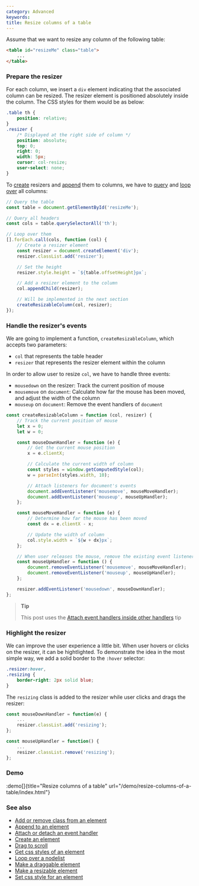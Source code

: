 ```yaml
---
category: Advanced
keywords:
title: Resize columns of a table
---
```


Assume that we want to resize any column of the following table:

```html
<table id="resizeMe" class="table">
    ...
</table>
```

### Prepare the resizer

For each column, we insert a `div` element indicating that the associated column can be resized. The resizer element is positioned absolutely inside the column. The CSS styles for them would be as below:

```css
.table th {
    position: relative;
}
.resizer {
    /* Displayed at the right side of column */
    position: absolute;
    top: 0;
    right: 0;
    width: 5px;
    cursor: col-resize;
    user-select: none;
}
```

To [create](/create-an-element) resizers and [append](/append-to-an-element) them to columns, we have to [query](/select-an-element-or-list-of-elements) and [loop over](/loop-over-a-nodelist) all columns:

```js
// Query the table
const table = document.getElementById('resizeMe');

// Query all headers
const cols = table.querySelectorAll('th');

// Loop over them
[].forEach.call(cols, function (col) {
    // Create a resizer element
    const resizer = document.createElement('div');
    resizer.classList.add('resizer');

    // Set the height
    resizer.style.height = `${table.offsetHeight}px`;

    // Add a resizer element to the column
    col.appendChild(resizer);

    // Will be implemented in the next section
    createResizableColumn(col, resizer);
});
```

### Handle the resizer's events

We are going to implement a function, `createResizableColumn`, which accepts two parameters:

-   `col` that represents the table header
-   `resizer` that represents the resizer element within the column

In order to allow user to resize `col`, we have to handle three events:

-   `mousedown` on the resizer: Track the current position of mouse
-   `mousemove` on `document`: Calculate how far the mouse has been moved, and adjust the width of the column
-   `mouseup` on `document`: Remove the event handlers of `document`

```js
const createResizableColumn = function (col, resizer) {
    // Track the current position of mouse
    let x = 0;
    let w = 0;

    const mouseDownHandler = function (e) {
        // Get the current mouse position
        x = e.clientX;

        // Calculate the current width of column
        const styles = window.getComputedStyle(col);
        w = parseInt(styles.width, 10);

        // Attach listeners for document's events
        document.addEventListener('mousemove', mouseMoveHandler);
        document.addEventListener('mouseup', mouseUpHandler);
    };

    const mouseMoveHandler = function (e) {
        // Determine how far the mouse has been moved
        const dx = e.clientX - x;

        // Update the width of column
        col.style.width = `${w + dx}px`;
    };

    // When user releases the mouse, remove the existing event listeners
    const mouseUpHandler = function () {
        document.removeEventListener('mousemove', mouseMoveHandler);
        document.removeEventListener('mouseup', mouseUpHandler);
    };

    resizer.addEventListener('mousedown', mouseDownHandler);
};
```

> **Tip**
>
> This post uses the [Attach event handlers inside other handlers](/attach-event-handlers-inside-other-handlers) tip

### Highlight the resizer

We can improve the user experience a little bit. When user hovers or clicks on the resizer, it can be hightlighted.
To demonstrate the idea in the most simple way, we add a solid border to the `:hover` selector:

```css
.resizer:hover,
.resizing {
    border-right: 2px solid blue;
}
```

The `resizing` class is added to the resizer while user clicks and drags the resizer:

```js
const mouseDownHandler = function(e) {
    ...
    resizer.classList.add('resizing');
};

const mouseUpHandler = function() {
    ...
    resizer.classList.remove('resizing');
};
```

### Demo

:demo[]{title="Resize columns of a table" url="/demo/resize-columns-of-a-table/index.html"}

### See also

-   [Add or remove class from an element](/add-or-remove-class-from-an-element)
-   [Append to an element](/append-to-an-element)
-   [Attach or detach an event handler](/attach-or-detach-an-event-handler)
-   [Create an element](/create-an-element)
-   [Drag to scroll](/drag-to-scroll)
-   [Get css styles of an element](/get-css-styles-of-an-element)
-   [Loop over a nodelist](/loop-over-a-nodelist)
-   [Make a draggable element](/make-a-draggable-element)
-   [Make a resizable element](/make-a-resizable-element)
-   [Set css style for an element](/set-css-style-for-an-element)
